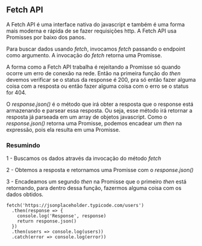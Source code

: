 ## Fetch API

A Fetch API é uma interface nativa do javascript e também é uma forma mais moderna e rápida de se fazer requisições http. A Fetch API usa Promisses por baixo dos panos. 

Para buscar dados usando *fetch*, invocamos *fetch* passando o endpoint como argumento. A invocação do *fetch* retorna uma Promisse.

A forma como a Fetch API trabalha é rejeitando a Promisse só quando ocorre um erro de conexão na rede. Então na primeira função do *then* devemos verificar se o status da response é 200, pra só então fazer alguma coisa com a resposta ou então fazer alguma coisa com o erro se o status for 404.

O *response.json()* é o método que irá obter a resposta que o response está armazenando e parsear essa resposta. Ou seja, esse método irá retornar a resposta já parseada em um array de objetos javascript. Como o *response.json()* retorna uma Promisse, podemos encadear um *then* na expressão, pois ela resulta em uma Promisse.

### Resumindo

1 - Buscamos os dados através da invocação do método *fetch*

2 - Obtemos a resposta e retornamos uma Promisse com o *response.json()*

3 - Encadeamos um segundo *then* na Promisse que o primeiro *then* está retornando, para dentro dessa função, fazermos alguma coisa com os dados obtidos.

```
fetch('https://jsonplaceholder.typicode.com/users')
  .then(response => {
    console.log('Response', response)
    return response.json()
  })
  .then(users => console.log(users))
  .catch(error => console.log(error))

```
